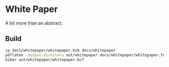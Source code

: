 # White Paper

A bit more than an abstract.

## Build

```bash
cp docs/whitepaper/whitepaper.bib docs/whitepaper
pdflatex -output-directory out/whitepaper docs/whitepaper/whitepaper.tex
biber out/whitepaper/whitepaper.bcf 
```